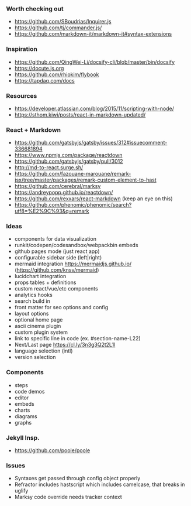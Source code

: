 ### Worth checking out

- https://github.com/SBoudrias/Inquirer.js
- https://github.com/tj/commander.js/
- https://github.com/markdown-it/markdown-it#syntax-extensions

### Inspiration

- https://github.com/QingWei-Li/docsify-cli/blob/master/bin/docsify
- https://docute.js.org
- https://github.com/rhiokim/flybook
- https://tapdaq.com/docs

### Resources

- https://developer.atlassian.com/blog/2015/11/scripting-with-node/
- https://sthom.kiwi/posts/react-in-markdown-updated/

### React + Markdown
- https://github.com/gatsbyjs/gatsby/issues/312#issuecomment-336681894
- https://www.npmjs.com/package/reactdown
- https://github.com/gatsbyjs/gatsby/pull/3012
- http://md-to-react.surge.sh/
- https://github.com/fazouane-marouane/remark-jsx/tree/master/packages/remark-custom-element-to-hast
- https://github.com/cerebral/marksy
- https://andreypopp.github.io/reactdown/
- https://github.com/rexxars/react-markdown (keep an eye on this)
- https://github.com/phenomic/phenomic/search?utf8=%E2%9C%93&q=remark

### Ideas
- components for data visualization
- runkit/codepen/codesandbox/webpackbin embeds
- github pages mode (just react app)
- configurable sidebar side (left|right)
- mermaid integration https://mermaidjs.github.io/ (https://github.com/knsv/mermaid)
- lucidchart integration
- props tables + definitions
- custom react/vue/etc components
- analytics hooks
- search build in
- front matter for seo options and config
- layout options
- optional home page
- ascii cinema plugin
- custom plugin system
- link to specific line in code (ex. #section-name-L22)
- Next/Last page https://cl.ly/3n3g3Q2t2L1l
- language selection (intl)
- version selection

### Components
- steps
- code demos
- editor
- embeds
- charts
- diagrams
- graphs

### Jekyll Insp.
- https://github.com/poole/poole

### Issues
- Syntaxes get passed through config object properly
- Refractor includes hastscript which includes camelcase, that breaks in uglify
- Marksy code override needs tracker context
